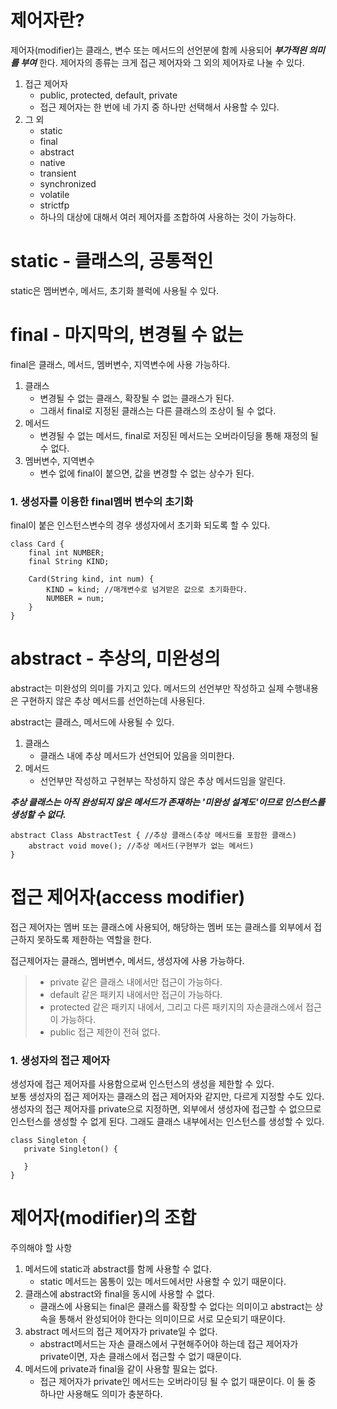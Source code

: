 # 제어자란?

제어자(modifier)는 클래스, 변수 또는 메서드의 선언분에 함께 사용되어 **_부가적읜 의미를 부여_** 한다. 제어자의 종류는 크게 접근 제어자와 그 외의 제어자로 나눌 수 있다.

1. 접근 제어자
   - public, protected, default, private
   - 접근 제어자는 한 번에 네 가지 중 하나만 선택해서 사용할 수 있다.
2. 그 외
   - static
   - final
   - abstract
   - native
   - transient
   - synchronized
   - volatile
   - strictfp
   - 하나의 대상에 대해서 여러 제어자를 조합하여 사용하는 것이 가능하다.

# static - 클래스의, 공통적인

static은 멤버변수, 메서드, 초기화 블럭에 사용될 수 있다.

# final - 마지막의, 변경될 수 없는

final은 클래스, 메서드, 멤버변수, 지역변수에 사용 가능하다.

1. 클래스
   - 변경될 수 없는 클래스, 확장될 수 없는 클래스가 된다.
   - 그래서 final로 지정된 클래스는 다른 클래스의 조상이 될 수 없다.
2. 메서드
   - 변경될 수 없는 메서드, final로 저징된 메서드는 오버라이딩을 통해 재정의 될 수 없다.
3. 멤버변수, 지역변수
   - 변수 없에 final이 붙으면, 값을 변경할 수 없는 상수가 된다.

### 1. 생성자를 이용한 final멤버 변수의 초기화

final이 붙은 인스턴스변수의 경우 생성자에서 초기화 되도록 할 수 있다.

```
class Card {
    final int NUMBER;
    final String KIND;

    Card(String kind, int num) {
        KIND = kind; //매개변수로 넘겨받은 값으로 초기화한다.
        NUMBER = num;
    }
}
```

# abstract - 추상의, 미완성의

abstract는 미완성의 의미를 가지고 있다. 메서드의 선언부만 작성하고 실제 수행내용은 구현하지 않은 추상 메서드를 선언하는데 사용된다.

abstract는 클래스, 메서드에 사용될 수 있다.

1. 클래스
   - 클래스 내에 추상 메서드가 선언되어 있음을 의미한다.
2. 메서드
   - 선언부만 작성하고 구현부는 작성하지 않은 추상 메서드임을 알린다.

**_추상 클래스는 아직 완성되지 않은 메서드가 존재하는 '미완성 설계도'이므로 인스턴스를 생성할 수 없다._**

```
abstract Class AbstractTest { //추상 클래스(추상 메서드를 포함한 클래스)
    abstract void move(); //추상 메서드(구현부가 없는 메서드)
}
```

# 접근 제어자(access modifier)

접근 제어자는 멤버 또는 클래스에 사용되어, 해당하는 멤버 또는 클래스를 외부에서 접근하지 못하도록 제한하는 역할을 한다.

접근제어자는 클래스, 멤버변수, 메서드, 생성자에 사용 가능하다.

> - private 같은 클래스 내에서만 접근이 가능하다.
> - default 같은 패키지 내에서만 접근이 가능하다.
> - protected 같은 패키지 내에서, 그리고 다른 패키지의 자손클래스에서 접근이 가능하다.
> - public 접근 제한이 전혀 없다.

### 1. 생성자의 접근 제어자

생성자에 접근 제어자를 사용함으로써 인스턴스의 생성을 제한할 수 있다.  
보통 생성자의 접근 제어자는 클래스의 접근 제어자와 같지만, 다르게 지정할 수도 있다.  
생성자의 접근 제어자를 private으로 지정하면, 외부에서 생성자에 접근할 수 없으므로 인스턴스를 생성할 수 없게 된다.
그래도 클래스 내부에서는 인스턴스를 생성할 수 있다.

```
class Singleton {
   private Singleton() {

   }
}
```

# 제어자(modifier)의 조합

주의해야 할 사항

1. 메서드에 static과 abstract를 함께 사용할 수 없다.
   - static 메서드는 몸통이 있는 메서드에서만 사용할 수 있기 때문이다.
2. 클래스에 abstract와 final을 동시에 사용할 수 없다.
   - 클래스에 사용되는 final은 클래스를 확장할 수 없다는 의미이고 abstract는 상속을 통해서 완성되어야 한다는 의미이므로 서로 모순되기 때문이다.
3. abstract 메서드의 접근 제어자가 private일 수 없다.
   - abstract메서드는 자손 클래스에서 구현해주어야 하는데 접근 제어자가 private이면, 자손 클래스에서 접근할 수 없기 때문이다.
4. 메서드에 private과 final을 같이 사용할 필요는 없다.
   - 접근 제어자가 private인 메서드는 오버라이딩 될 수 없기 때문이다. 이 둘 중 하나만 사용해도 의미가 충분하다.
